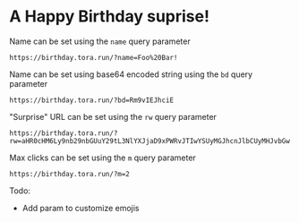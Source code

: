 # A Happy Birthday suprise!

Name can be set using the `name` query parameter
```
https://birthday.tora.run/?name=Foo%20Bar!
```

Name can be set using base64 encoded string using the `bd` query parameter
```
https://birthday.tora.run/?bd=Rm9vIEJhciE
```

"Surprise" URL can be set using the `rw` query parameter
```
https://birthday.tora.run/?rw=aHR0cHM6Ly9nb29nbGUuY29tL3NlYXJjaD9xPWRvJTIwYSUyMGJhcnJlbCUyMHJvbGw
```

Max clicks can be set using the `m` query parameter
```
https://birthday.tora.run/?m=2
```

Todo:
- Add param to customize emojis